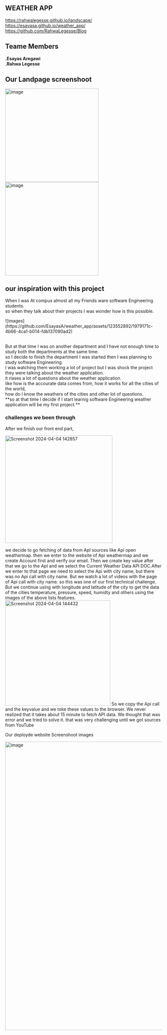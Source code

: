 ## WEATHER APP
https://rahwalegesse.github.io/landscape/ <br>
https://esayasa.github.io/weather_app/<br>
https://github.com/RahwaLegesse/Blog
## Teame Members
**.Esayas Aregawi** <br>
**.Rahwa Legesse**
  ## Our Landpage screenshoot
<img width="300" alt="image" src="https://github.com/EsayasA/weather_app/assets/123552892/285303fd-c01c-4fad-ba61-2d5f01d3f46c">
<img width="300" alt="image" src="https://github.com/EsayasA/weather_app/assets/123552892/4db0272c-2fbc-4155-b29d-4587c2b381b6"><br>

## our inspiration with this project
When I was At compus almost all my Friends ware software Engineering students.<br>
so when they talk about their projects I was wonder how is this possible.<br>

<p center>![images](https://github.com/EsayasA/weather_app/assets/123552892/1979171c-4b66-4ca1-b014-fdb137090ad2)</p><br>
But at that time I was on another department and I have not enough time to study both the departments at the same time.<br>
so I decide to finish the department I was started then I was planning to study software Engineering.<br>
I was watching them working a lot of project but I was shock the project they were talking about the weather application.<br>
it riases a lot of questions about the weather application.<br>
like how is the accourate data comes from, how it works for all the cities of the world,<br>
how do I know the weathers of the cities and other lot of questions.<br>
**so at that time I decide if I start learnig software Engineering weather application will be my first project.**


### challenges we been through
 After we finish our front end part,<br>
 
 <img width="345" alt="Screenshot 2024-04-04 142857" src="https://github.com/EsayasA/weather_app/assets/123552892/8fc319e6-6cbd-454b-8b3d-1918da9719e0">

 we decide to go fetching of data from ApI sources like Api open weathermap.
then we enter to the website of Api weathermap and we create Account first and verify our email.
Then we create key value after that we go to the ApI and we select the Current Weather Data API DOC.After we enter to that page
we need to select the Api with city name, but there was no Api call with city name.
But we watch a lot of videos with the page of Api call with city name. so this was one of our first technical challenge.
But we continue using with longitude and latitude of the city to get the data of the cities temperature, pressure,
speed, humidty and others using the images of the above lists features.<br>
<img width="338" alt="Screenshot 2024-04-04 144432" src="https://github.com/EsayasA/weather_app/assets/123552892/d24c8d77-9948-4b5f-b3b8-8e796b5f1992">
So we copy the Api call and the keyvalue and we toke these values to the browser. We never realized that
it takes about 15 minute to fetch API data. We thought that was error and we tried to solve it.
that was very challenging until we got sources from YouTube



<p center>Our deployde website Screenshoot images</p>
<img width="926" alt="image" src="https://github.com/EsayasA/weather_app/assets/123552892/7377739b-7a25-46b7-a7fb-dacce46da96b">

